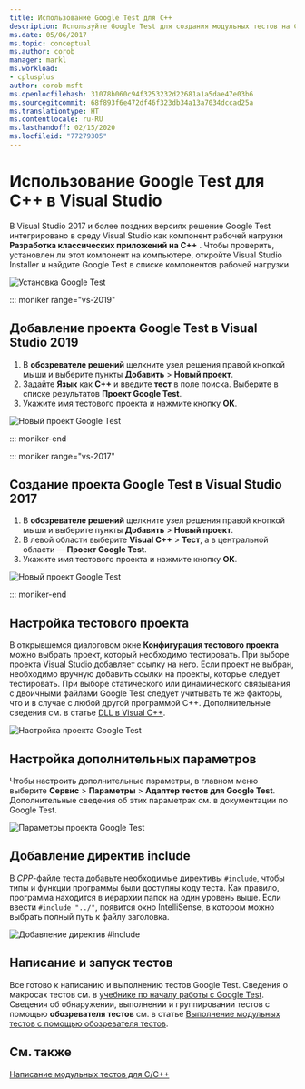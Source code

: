 ```yaml
---
title: Использование Google Test для C++
description: Используйте Google Test для создания модульных тестов на C++ в Visual Studio.
ms.date: 05/06/2017
ms.topic: conceptual
ms.author: corob
manager: markl
ms.workload:
- cplusplus
author: corob-msft
ms.openlocfilehash: 31078b060c94f3253232d22681a1a5dae47e03b6
ms.sourcegitcommit: 68f893f6e472df46f323db34a13a7034dccad25a
ms.translationtype: HT
ms.contentlocale: ru-RU
ms.lasthandoff: 02/15/2020
ms.locfileid: "77279305"
---
```

# <a name="how-to-use-google-test-for-c-in-visual-studio"></a>Использование Google Test для C++ в Visual Studio

В Visual Studio 2017 и более поздних версиях решение Google Test интегрировано в среду Visual Studio как компонент рабочей нагрузки **Разработка классических приложений на C++** . Чтобы проверить, установлен ли этот компонент на компьютере, откройте Visual Studio Installer и найдите Google Test в списке компонентов рабочей нагрузки.

![Установка Google Test](media/cpp-google-component.png)

::: moniker range="vs-2019"

## <a name="add-a-google-test-project-in-visual-studio-2019"></a>Добавление проекта Google Test в Visual Studio 2019

1. В **обозревателе решений** щелкните узел решения правой кнопкой мыши и выберите пункты **Добавить** > **Новый проект**.
2. Задайте **Язык** как **C++** и введите **тест** в поле поиска. Выберите в списке результатов **Проект Google Test**.
3. Укажите имя тестового проекта и нажмите кнопку **ОК**.

![Новый проект Google Test](media/vs-2019/cpp-gtest-new-project-vs2019.png)

::: moniker-end

::: moniker range="vs-2017"

## <a name="add-a-google-test-project-in-visual-studio-2017"></a>Создание проекта Google Test в Visual Studio 2017

1. В **обозревателе решений** щелкните узел решения правой кнопкой мыши и выберите пункты **Добавить** > **Новый проект**.
2. В левой области выберите **Visual C++** > **Тест**, а в центральной области — **Проект Google Test**.
3. Укажите имя тестового проекта и нажмите кнопку **ОК**.

![Новый проект Google Test](media/cpp-gtest-new-project.png)

::: moniker-end

## <a name="configure-the-test-project"></a>Настройка тестового проекта

В открывшемся диалоговом окне **Конфигурация тестового проекта** можно выбрать проект, который необходимо тестировать. При выборе проекта Visual Studio добавляет ссылку на него. Если проект не выбран, необходимо вручную добавить ссылки на проекты, которые следует тестировать. При выборе статического или динамического связывания с двоичными файлами Google Test следует учитывать те же факторы, что и в случае с любой другой программой C++. Дополнительные сведения см. в статье [DLL в Visual C++](/cpp/build/dlls-in-visual-cpp).

![Настройка проекта Google Test](media/cpp-gtest-config.png)

## <a name="set-additional-options"></a>Настройка дополнительных параметров

Чтобы настроить дополнительные параметры, в главном меню выберите **Сервис** > **Параметры** > **Адаптер тестов для Google Test**. Дополнительные сведения об этих параметрах см. в документации по Google Test.

![Параметры проекта Google Test](media/cpp-gtest-settings.png)

## <a name="add-include-directives"></a>Добавление директив include

В *CPP*-файле теста добавьте необходимые директивы `#include`, чтобы типы и функции программы были доступны коду теста. Как правило, программа находится в иерархии папок на один уровень выше. Если ввести `#include "../"`, появится окно IntelliSense, в котором можно выбрать полный путь к файлу заголовка.

![Добавление директив #include](media/cpp-gtest-includes.png)

## <a name="write-and-run-tests"></a>Написание и запуск тестов

Все готово к написанию и выполнению тестов Google Test. Сведения о макросах тестов см. в [учебнике по началу работы с Google Test](https://github.com/google/googletest/blob/master/googletest/docs/primer.md). Сведения об обнаружении, выполнении и группировании тестов с помощью **обозревателя тестов** см. в статье [Выполнение модульных тестов с помощью обозревателя тестов](run-unit-tests-with-test-explorer.md).

## <a name="see-also"></a>См. также

[Написание модульных тестов для C/C++](writing-unit-tests-for-c-cpp.md)
